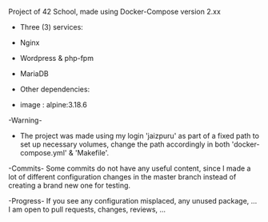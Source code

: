 Project of 42 School, made using Docker-Compose version 2.xx

- Three (3) services:
 - Nginx
 - Wordpress & php-fpm
 - MariaDB

- Other dependencies:
 - image : alpine:3.18.6

-Warning-
- The project was made using my login 'jaizpuru' as part of a fixed path to set up necessary volumes,
  change the path accordingly in both 'docker-compose.yml' & 'Makefile'.

-Commits-
Some commits do not have any useful content, since I made a lot of different configuration changes in the master branch instead of creating a brand new one for testing.

-Progress-
If you see any configuration misplaced, any unused package, ... I am open to pull requests, changes, reviews, ...
